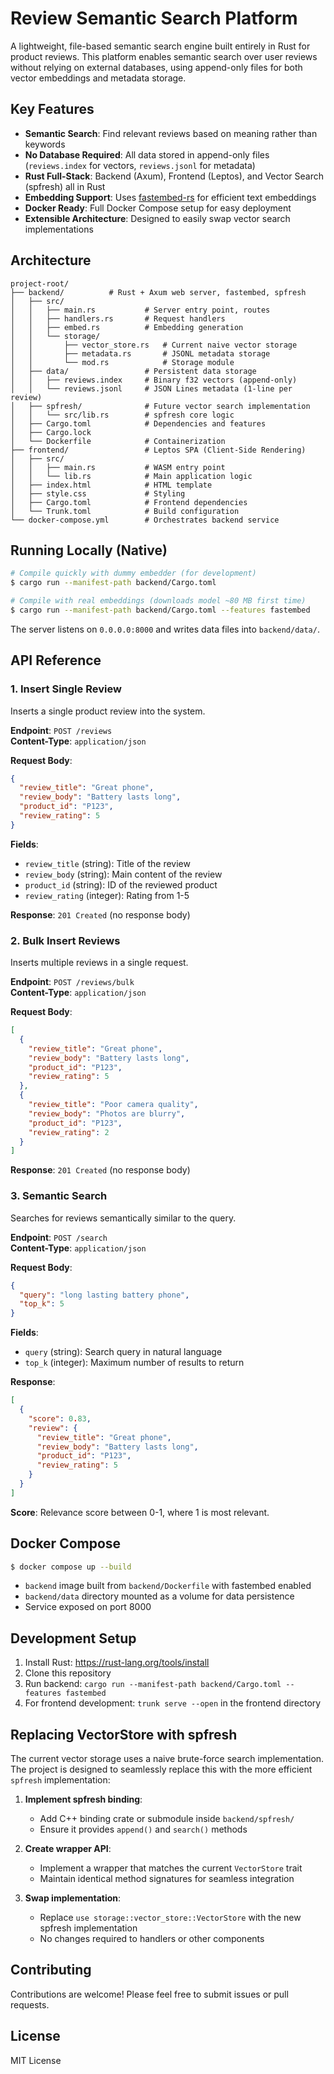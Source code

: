 # Review Semantic Search Platform

A lightweight, file-based semantic search engine built entirely in Rust for product reviews. This platform enables semantic search over user reviews without relying on external databases, using append-only files for both vector embeddings and metadata storage.

## Key Features

- **Semantic Search**: Find relevant reviews based on meaning rather than keywords
- **No Database Required**: All data stored in append-only files (`reviews.index` for vectors, `reviews.jsonl` for metadata)
- **Rust Full-Stack**: Backend (Axum), Frontend (Leptos), and Vector Search (spfresh) all in Rust
- **Embedding Support**: Uses [fastembed-rs](https://crates.io/crates/fastembed) for efficient text embeddings
- **Docker Ready**: Full Docker Compose setup for easy deployment
- **Extensible Architecture**: Designed to easily swap vector search implementations

## Architecture

```
project-root/
├── backend/          # Rust + Axum web server, fastembed, spfresh
│   ├── src/
│   │   ├── main.rs           # Server entry point, routes
│   │   ├── handlers.rs       # Request handlers
│   │   ├── embed.rs          # Embedding generation
│   │   └── storage/
│   │       ├── vector_store.rs   # Current naive vector storage
│   │       ├── metadata.rs       # JSONL metadata storage
│   │       └── mod.rs            # Storage module
│   ├── data/                 # Persistent data storage
│   │   ├── reviews.index     # Binary f32 vectors (append-only)
│   │   └── reviews.jsonl     # JSON Lines metadata (1-line per review)
│   ├── spfresh/              # Future vector search implementation
│   │   └── src/lib.rs        # spfresh core logic
│   ├── Cargo.toml            # Dependencies and features
│   ├── Cargo.lock
│   └── Dockerfile            # Containerization
├── frontend/                 # Leptos SPA (Client-Side Rendering)
│   ├── src/
│   │   ├── main.rs           # WASM entry point
│   │   └── lib.rs            # Main application logic
│   ├── index.html            # HTML template
│   ├── style.css             # Styling
│   ├── Cargo.toml            # Frontend dependencies
│   └── Trunk.toml            # Build configuration
└── docker-compose.yml        # Orchestrates backend service
```

## Running Locally (Native)

```bash
# Compile quickly with dummy embedder (for development)
$ cargo run --manifest-path backend/Cargo.toml

# Compile with real embeddings (downloads model ~80 MB first time)
$ cargo run --manifest-path backend/Cargo.toml --features fastembed
```

The server listens on `0.0.0.0:8000` and writes data files into `backend/data/`.

## API Reference

### 1. Insert Single Review
Inserts a single product review into the system.

**Endpoint**: `POST /reviews`  
**Content-Type**: `application/json`

**Request Body**:
```json
{
  "review_title": "Great phone",
  "review_body": "Battery lasts long",
  "product_id": "P123",
  "review_rating": 5
}
```

**Fields**:
- `review_title` (string): Title of the review
- `review_body` (string): Main content of the review
- `product_id` (string): ID of the reviewed product
- `review_rating` (integer): Rating from 1-5

**Response**: `201 Created` (no response body)

### 2. Bulk Insert Reviews
Inserts multiple reviews in a single request.

**Endpoint**: `POST /reviews/bulk`  
**Content-Type**: `application/json`

**Request Body**:
```json
[
  {
    "review_title": "Great phone",
    "review_body": "Battery lasts long",
    "product_id": "P123",
    "review_rating": 5
  },
  {
    "review_title": "Poor camera quality",
    "review_body": "Photos are blurry",
    "product_id": "P123",
    "review_rating": 2
  }
]
```

**Response**: `201 Created` (no response body)

### 3. Semantic Search
Searches for reviews semantically similar to the query.

**Endpoint**: `POST /search`  
**Content-Type**: `application/json`

**Request Body**:
```json
{
  "query": "long lasting battery phone",
  "top_k": 5
}
```

**Fields**:
- `query` (string): Search query in natural language
- `top_k` (integer): Maximum number of results to return

**Response**:
```json
[
  {
    "score": 0.83,
    "review": {
      "review_title": "Great phone",
      "review_body": "Battery lasts long",
      "product_id": "P123",
      "review_rating": 5
    }
  }
]
```

**Score**: Relevance score between 0-1, where 1 is most relevant.

## Docker Compose

```bash
$ docker compose up --build
```

- `backend` image built from `backend/Dockerfile` with fastembed enabled
- `backend/data` directory mounted as a volume for data persistence
- Service exposed on port 8000

## Development Setup

1. Install Rust: https://rust-lang.org/tools/install
2. Clone this repository
3. Run backend: `cargo run --manifest-path backend/Cargo.toml --features fastembed`
4. For frontend development: `trunk serve --open` in the frontend directory

## Replacing VectorStore with spfresh

The current vector storage uses a naive brute-force search implementation. The project is designed to seamlessly replace this with the more efficient `spfresh` implementation:

1. **Implement spfresh binding**:
   - Add C++ binding crate or submodule inside `backend/spfresh/`
   - Ensure it provides `append()` and `search()` methods

2. **Create wrapper API**:
   - Implement a wrapper that matches the current `VectorStore` trait
   - Maintain identical method signatures for seamless integration

3. **Swap implementation**:
   - Replace `use storage::vector_store::VectorStore` with the new spfresh implementation
   - No changes required to handlers or other components

## Contributing

Contributions are welcome! Please feel free to submit issues or pull requests.

## License

MIT License
